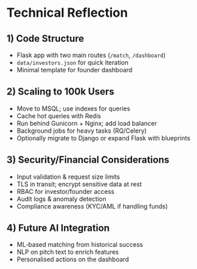 
# Technical Reflection

## 1) Code Structure
- Flask app with two main routes (`/match`, `/dashboard`)
- `data/investors.json` for quick iteration
- Minimal template for founder dashboard

## 2) Scaling to 100k Users
- Move to MSQL; use indexes for queries
- Cache hot queries with Redis
- Run behind Gunicorn + Nginx; add load balancer
- Background jobs for heavy tasks (RQ/Celery)
- Optionally migrate to Django or expand Flask with blueprints

## 3) Security/Financial Considerations
- Input validation & request size limits
- TLS in transit; encrypt sensitive data at rest
- RBAC for investor/founder access
- Audit logs & anomaly detection
- Compliance awareness (KYC/AML if handling funds)

## 4) Future AI Integration
- ML-based matching from historical success
- NLP on pitch text to enrich features
- Personalised actions on the dashboard
